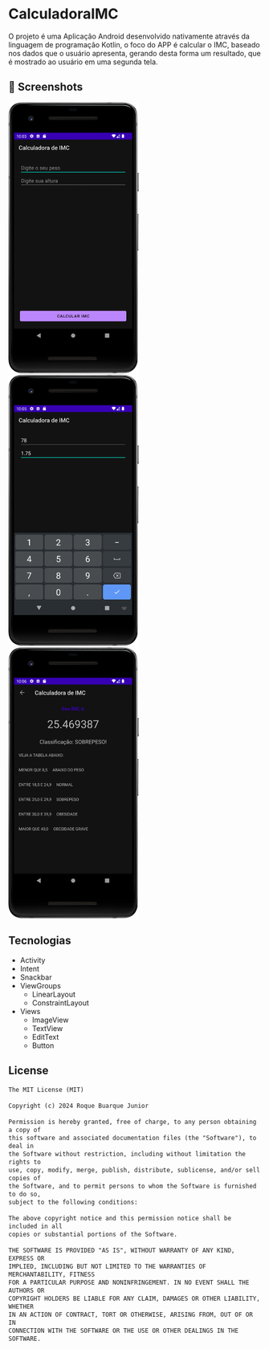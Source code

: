 # CalculadoraIMC
O projeto é uma Aplicação Android desenvolvido nativamente através da linguagem de programação Kotlin, o foco do APP é calcular o IMC, baseado nos dados que o usuário apresenta, gerando desta forma um resultado, que é mostrado ao usuário em uma segunda tela. 

## :camera_flash: Screenshots
<img src="https://github.com/jonx012/CalculadoraIMC/blob/main/results/darkmode_1.png" width=260/> <img src="https://github.com/jonx012/CalculadoraIMC/blob/main/results/darkmode_2.png" width=260/> <img src="https://github.com/jonx012/CalculadoraIMC/blob/main/results/darkmode_3.png" width=260/>


## Tecnologias
- Activity
- Intent
- Snackbar
- ViewGroups
  - LinearLayout
  - ConstraintLayout
- Views
  - ImageView
  - TextView
  - EditText
  - Button  


## License
```
The MIT License (MIT)

Copyright (c) 2024 Roque Buarque Junior

Permission is hereby granted, free of charge, to any person obtaining a copy of
this software and associated documentation files (the "Software"), to deal in
the Software without restriction, including without limitation the rights to
use, copy, modify, merge, publish, distribute, sublicense, and/or sell copies of
the Software, and to permit persons to whom the Software is furnished to do so,
subject to the following conditions:

The above copyright notice and this permission notice shall be included in all
copies or substantial portions of the Software.

THE SOFTWARE IS PROVIDED "AS IS", WITHOUT WARRANTY OF ANY KIND, EXPRESS OR
IMPLIED, INCLUDING BUT NOT LIMITED TO THE WARRANTIES OF MERCHANTABILITY, FITNESS
FOR A PARTICULAR PURPOSE AND NONINFRINGEMENT. IN NO EVENT SHALL THE AUTHORS OR
COPYRIGHT HOLDERS BE LIABLE FOR ANY CLAIM, DAMAGES OR OTHER LIABILITY, WHETHER
IN AN ACTION OF CONTRACT, TORT OR OTHERWISE, ARISING FROM, OUT OF OR IN
CONNECTION WITH THE SOFTWARE OR THE USE OR OTHER DEALINGS IN THE SOFTWARE.
```
